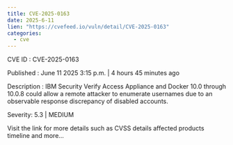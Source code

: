 ```yaml
---
title: CVE-2025-0163
date: 2025-6-11
lien: "https://cvefeed.io/vuln/detail/CVE-2025-0163"
categories:
  - cve
---
```


CVE ID : CVE-2025-0163

Published :  June 11
2025
3:15 p.m. | 4 hours
45 minutes ago

Description : IBM Security Verify Access Appliance and Docker 10.0 through 10.0.8 could allow a remote attacker to enumerate usernames due to an observable response discrepancy of disabled accounts.

Severity: 5.3 | MEDIUM

Visit the link for more details
such as CVSS details
affected products
timeline
and more...
